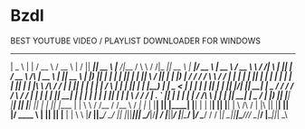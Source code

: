 # Bzdl
BEST YOUTUBE VIDEO / PLAYLIST DOWNLOADER FOR WINDOWS
 ____   _       ____    ____   __  __  ______  _____   ______ ______ __      __ _____  _____   ______  ____    _____    ____ __          __ _   _  _       ____            _____   ______  _____  
|  _ \ | |     / __ \  / __ \ |  \/  ||  ____||  __ \ |___  /|___  / \ \    / /|_   _||  __ \ |  ____|/ __ \  |  __ \  / __ \\ \        / /| \ | || |     / __ \    /\    |  __ \ |  ____||  __ \ 
| |_) || |    | |  | || |  | || \  / || |__   | |__) |   / /    / /   \ \  / /   | |  | |  | || |__  | |  | | | |  | || |  | |\ \  /\  / / |  \| || |    | |  | |  /  \   | |  | || |__   | |__) |
|  _ < | |    | |  | || |  | || |\/| ||  __|  |  _  /   / /    / /     \ \/ /    | |  | |  | ||  __| | |  | | | |  | || |  | | \ \/  \/ /  | . ` || |    | |  | | / /\ \  | |  | ||  __|  |  _  / 
| |_) || |____| |__| || |__| || |  | || |____ | | \ \  / /__  / /__     \  /    _| |_ | |__| || |____| |__| | | |__| || |__| |  \  /\  /   | |\  || |____| |__| |/ ____ \ | |__| || |____ | | \ \ 
|____/ |______|\____/  \____/ |_|  |_||______||_|  \_\/_____|/_____|     \/    |_____||_____/ |______|\____/  |_____/  \____/    \/  \/    |_| \_||______|\____//_/    \_\|_____/ |______||_|  \_\
                                                                                                                                                                                                  

